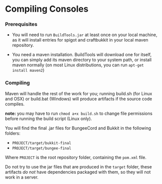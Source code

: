 # Compiling Consoles

### Prerequisites

- You will need to run `BuildTools.jar` at least once on your local machine, as it will install entries for spigot and craftbukkit in your local maven repository.

- You need a maven installation. BuildTools will download one for itself, you can simply add its maven directory to your system path, or install maven normally (on most Linux distributions, you can run `apt-get install maven2`)

### Compiling

Maven will handle the rest of the work for you; running build.sh (for Linux and OSX) or build.bat (Windows) will produce artifacts if the source code compiles.

**note:** you may have to run `chmod a+x build.sh` to change file permissions before running the build script (Linux only).

You will find the final .jar files for BungeeCord and Bukkit in the following folders:

- `PROJECT/target/bukkit-final`
- `PROJECT/target/bungee-final`

Where `PROJECT` is the root repository folder, containing the `pom.xml` file.

Do not try to use the jar files that are produced in the `target` folder, these artifacts _do not_ have dependencies packaged with them, so they will not work in a server.

